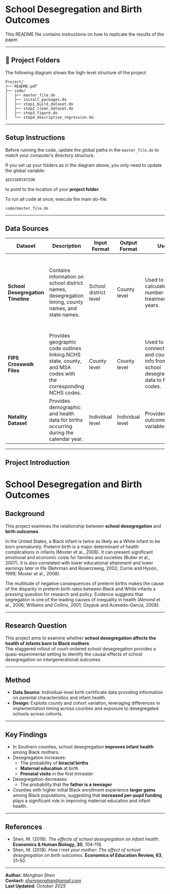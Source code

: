 # School Desegregation and Birth Outcomes

This README file contains instructions on how to replicate the results of the paper.

---

## 📁 Project Folders

The following diagram shows the high-level structure of the project:

```
Project/
├── README.pdf
├── code/
│   ├── master_file.do
│   ├── install_packages.do
│   ├── step1_build_dataset.do
│   ├── step2_clean_dataset.do
│   ├── step3_figure.do
│   └── step4_descriptive_regression.do
```

---

## Setup Instructions

Before running the code, update the global paths in the `master_file.do` to match your computer’s directory structure.  

If you set up your folders as in the diagram above, you only need to update the global variable:

```
$DISSERTATION
```

to point to the location of your **project folder**.

To run all code at once, execute the main do-file:

```
code/master_file.do
```

---

## Data Sources

| Dataset | Description | Input Format | Output Format | Use | Access |
|----------|--------------|--------------|---------------|-----|--------|
| **School Desegregation Timeline** | Contains information on school district names, desegregation timing, county names, and state names. | School district level | County level | Used to calculate the number of treatment years. | Downloaded data from [*Guryan.* (2004). *"Desegregation and Black Dropout Rates."* *American Economic Review*, 94(4), 919–943.](https://www.aeaweb.org/articles?id=10.1257/0002828042002679) |
| **FIPS Crosswalk Files** | Provides geographic code outlines linking NCHS state, county, and MSA codes with the corresponding NCHS codes. | County level | County level | Used to connect state and county info from the school desegregation data to NCHS codes. | Downloaded from [NBER website](https://www.nber.org/research/data/national-center-health-statistics-nchs-federal-information-processing-series-fips-state-county-and). |
| **Natality Dataset** | Provides demographic and health data for births occurring during the calendar year. | Individual level | Individual level | Provides outcome variables. | Downloaded from [NBER website](https://data.nber.org/nvss/natality/dta/). |

---
## Project Introduction 

# School Desegregation and Birth Outcomes

## Background 

This project examines the relationship between **school desegregation** and **birth outcomes**.

In the United States, a Black infant is twice as likely as a White infant to be born prematurely. Preterm birth is a major determinant of health complications in infants (Moster et al., 2008). It can present significant emotional and economic costs for families and societies (Butler et al., 2007). It is also correlated with lower educational attainment and lower earnings later in life (Behrman and Rosenzweig, 2002; Currie and Hyson, 1999; Moster et al., 2008).

The multitude of negative consequences of preterm births makes the cause of the disparity in preterm birth rates between Black and White infants a pressing question for research and policy. Evidence suggests that segregation is one of the leading causes of inequality in health (Almond et al., 2006; Williams and Collins, 2001; Osypuk and Acevedo-Garcia, 2008).

---

## Research Question 

This project aims to examine whether **school desegregation affects the health of infants born to Black mothers**.  
The staggered rollout of court-ordered school desegregation provides a quasi-experimental setting to identify the causal effects of school desegregation on intergenerational outcomes.

---

## Method

- **Data Source:** Individual-level birth certificate data providing information on parental characteristics and infant health.  
- **Design:** Exploits county and cohort variation, leveraging differences in implementation timing across counties and exposure to desegregated schools across cohorts.  

---

## Key Findings

- In Southern counties, school desegregation **improves infant health** among Black mothers.  
- Desegregation increases:
  - The probability of **biracial births**  
  - **Maternal education** at birth  
  - **Prenatal visits** in the first trimester  
- Desegregation decreases:
  - The probability that the **father is a teenager**  
- Counties with higher initial Black enrollment experience **larger gains** among Black populations, suggesting that **increased per-pupil funding** plays a significant role in improving maternal education and infant health.

---


## References

- Shen, M. (2018). *The effects of school desegregation on infant health.* **Economics & Human Biology, 30**, 104–118.  
- Shen, M. (2018). *How I met your mother: The effect of school desegregation on birth outcomes.* **Economics of Education Review, 63**, 31–50.  

---


**Author:** *Menghan Shen*  
**Contact:** *shenmenghan@gmail.com*  
**Last Updated:** *October 2025*
